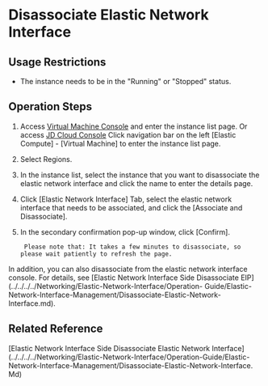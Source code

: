 # Disassociate Elastic Network Interface

## Usage Restrictions

* The instance needs to be in the "Running" or "Stopped" status.

## Operation Steps

1. Access [Virtual Machine Console](https://cns-console.jdcloud.com/host/compute/list) and enter the instance list page. Or access [JD Cloud Console](https://console.jdcloud.com) Click navigation bar on the left [Elastic Compute] - [Virtual Machine] to enter the instance list page.
2. Select Regions.
3. In the instance list, select the instance that you want to disassociate the elastic network interface and click the name to enter the details page.
4. Click [Elastic Network Interface] Tab, select the elastic network interface that needs to be associated, and click the [Associate and Disassociate].
5. In the secondary confirmation pop-up window, click [Confirm].
		
		
		Please note that: It takes a few minutes to disassociate, so please wait patiently to refresh the page.

In addition, you can also disassociate from the elastic network interface console. For details, see [Elastic Network Interface Side Disassociate EIP](../../../../Networking/Elastic-Network-Interface/Operation- Guide/Elastic-Network-Interface-Management/Disassociate-Elastic-Network-Interface.md).

## Related Reference
[Elastic Network Interface Side Disassociate Elastic Network Interface](../../../../Networking/Elastic-Network-Interface/Operation-Guide/Elastic-Network-Interface-Management/Disassociate-Elastic-Network-Interface. Md)
